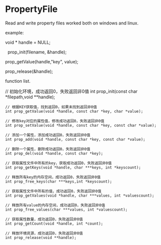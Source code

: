 # PropertyFile
Read and write property files worked both on windows and linux.

example:

   void * handle = NULL;
   
   prop_init(filename, &handle);
   
   prop_getValue(handle,"key", value);
   
   prop_release(&handle);
   
   
   function list.
 
  // 初始化环境，成功返回0，失败返回非0值
    int prop_init(const char *filepath,void **handle);
     
    // 根据KEY获取值，找到返回0，如果未找到返回非0值
    int prop_getValue(void *handle, const char *key, char *value);
     
    // 修改key对应的属性值，修改成功返回0，失败返回非0值
    int prop_setValue(void *handle, const char *key, const char *value);
     
    // 添加一个属性，添加成功返回0，失败返回非0值
    int prop_add(void *handle, const char *key, const char *value);
     
    // 删除一个属性，删除成功返回0，失败返回非0值
    int prop_del(void *handle, const char *key);
     
    // 获取属性文件中所有的key，获取成功返回0，失败返回非0值
    int prop_getKeys(void *handle, char ***keys, int *keyscount);
     
    // 释放所有key的内存空间，成功返回0，失败返回非0值
    int prop_free_keys(char ***keys,int *keyscount);
     
    // 获取属性文件中所有的值，成功返回0，失败返回非0值
    int prop_getValues(void *handle, char ***values, int *valuescount);
     
    // 释放所有value的内存空间，成功返回0，失败返回非0值
    int prop_free_values(char ***values, int *valuescount);
     
    // 获取属性数量，成功返回0，失败返回非0值
    int prop_getCount(void *handle, int *count);
     
    // 释放环境资源，成功返回0，失败返回非0值
    int prop_release(void **handle);
